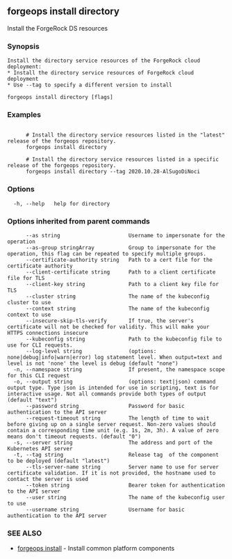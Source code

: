 ## forgeops install directory

Install the ForgeRock DS resources

### Synopsis


    Install the directory service resources of the ForgeRock cloud deployment:
    * Install the directory service resources of ForgeRock cloud deployment
    * Use --tag to specify a different version to install

```
forgeops install directory [flags]
```

### Examples

```

      # Install the directory service resources listed in the "latest" release of the forgeops repository.
      forgeops install directory

      # Install the directory service resources listed in a specific release of the forgeops repository.
      forgeops install directory --tag 2020.10.28-AlSugoDiNoci
```

### Options

```
  -h, --help   help for directory
```

### Options inherited from parent commands

```
      --as string                      Username to impersonate for the operation
      --as-group stringArray           Group to impersonate for the operation, this flag can be repeated to specify multiple groups.
      --certificate-authority string   Path to a cert file for the certificate authority
      --client-certificate string      Path to a client certificate file for TLS
      --client-key string              Path to a client key file for TLS
      --cluster string                 The name of the kubeconfig cluster to use
      --context string                 The name of the kubeconfig context to use
      --insecure-skip-tls-verify       If true, the server's certificate will not be checked for validity. This will make your HTTPS connections insecure
      --kubeconfig string              Path to the kubeconfig file to use for CLI requests.
      --log-level string               (options: none|debug|info|warn|error) log statement level. When output=text and level is not 'none' the level is debug (default "none")
  -n, --namespace string               If present, the namespace scope for this CLI request
  -o, --output string                  (options: text|json) command output type. Type json is intended for use in scripting, text is for interactive usage. Not all commands provide both types of output (default "text")
      --password string                Password for basic authentication to the API server
      --request-timeout string         The length of time to wait before giving up on a single server request. Non-zero values should contain a corresponding time unit (e.g. 1s, 2m, 3h). A value of zero means don't timeout requests. (default "0")
  -s, --server string                  The address and port of the Kubernetes API server
  -t, --tag string                     Release tag  of the component to be deployed (default "latest")
      --tls-server-name string         Server name to use for server certificate validation. If it is not provided, the hostname used to contact the server is used
      --token string                   Bearer token for authentication to the API server
      --user string                    The name of the kubeconfig user to use
      --username string                Username for basic authentication to the API server
```

### SEE ALSO

* [forgeops install](forgeops_install.md)	 - Install common platform components

